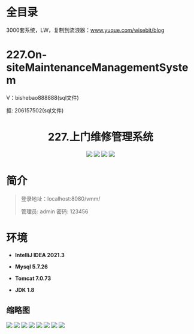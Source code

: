 # 全目录

3000套系统，LW，复制到流浪器：www.yuque.com/wisebit/blog

# 227.On-siteMaintenanceManagementSystem

<p>V：bishebao888888(sql文件)</p>
<p>抠: 206157502(sql文件)</p>

<p><h1 align="center">227.上门维修管理系统</h1></p>


<p align="center">
	<img src="https://img.shields.io/badge/jdk-1.8-orange.svg"/>
    <img src="https://img.shields.io/badge/spring-5.x-lightgrey.svg"/>
    <img src="https://img.shields.io/badge/springmvc-3.x-blue.svg"/>
    <img src="https://img.shields.io/badge/mybatis-5.x-yellow.svg"/>
</p>

# 简介
>
> 
>
> 登录地址：localhost:8080/vmm/
>
> 管理员: admin   密码: 123456
>

# 环境

- <b>IntelliJ IDEA 2021.3</b>

- <b>Mysql 5.7.26</b>

- <b>Tomcat 7.0.73</b>

- <b>JDK 1.8</b>




## 缩略图

![](https://bitwise.oss-cn-heyuan.aliyuncs.com/2024/9/10/127dd181-e2fd-4b5d-b6a5-413303dd9ba7.png)
![](https://bitwise.oss-cn-heyuan.aliyuncs.com/2024/9/10/ff46ad6a-5ac2-4701-bd1c-72263e0d8f9b.png)
![](https://bitwise.oss-cn-heyuan.aliyuncs.com/2024/9/10/5049f744-5d78-4a4c-9025-f49ca14b8975.png)
![](https://bitwise.oss-cn-heyuan.aliyuncs.com/2024/9/10/7fd58c06-c6ad-40ab-9f8e-2632b778de51.png)
![](https://bitwise.oss-cn-heyuan.aliyuncs.com/2024/9/10/ff945382-cadf-4c93-a1b5-5a8c9f078655.png)
![](https://bitwise.oss-cn-heyuan.aliyuncs.com/2024/9/10/f7dfcb5c-0523-41f9-a1b6-9cdfb50d688c.png)
![](https://bitwise.oss-cn-heyuan.aliyuncs.com/2024/9/10/55e6f3ea-27b9-4e15-ad85-5d88f44c1d82.png)
![](https://bitwise.oss-cn-heyuan.aliyuncs.com/2024/9/10/e184716a-80cf-4d88-a1da-cc2cddd9c8f8.png)


